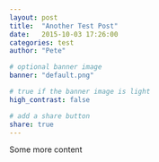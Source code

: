 ```yaml
---
layout: post
title:  "Another Test Post"
date:   2015-10-03 17:26:00
categories: test
author: "Pete"

# optional banner image
banner: "default.png"

# true if the banner image is light
high_contrast: false

# add a share button
share: true
---
```

Some more content
